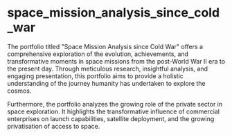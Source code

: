# space_mission_analysis_since_cold_war

The portfolio titled "Space Mission Analysis since Cold War" offers a comprehensive exploration of the evolution, achievements, and transformative moments in space missions from the post-World War II era to the present day. Through meticulous research, insightful analysis, and engaging presentation, this portfolio aims to provide a holistic understanding of the journey humanity has undertaken to explore the cosmos.

Furthermore, the portfolio analyzes the growing role of the private sector in space exploration. It highlights the transformative influence of commercial enterprises on launch capabilities, satellite deployment, and the growing privatisation of access to space.

